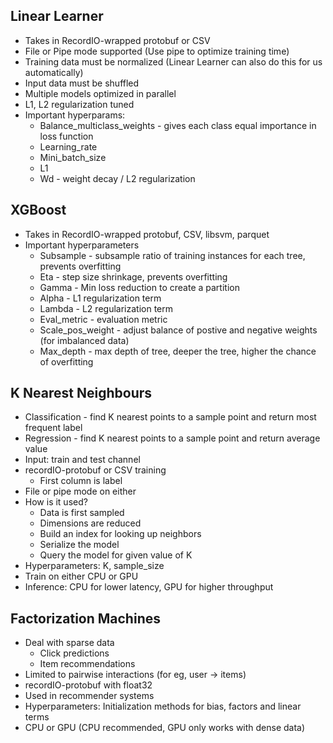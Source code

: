 ## Linear Learner
* Takes in RecordIO-wrapped protobuf or CSV
* File or Pipe mode supported (Use pipe to optimize training time)
* Training data must be normalized (Linear Learner can also do this for us automatically)
* Input data must be shuffled
* Multiple models optimized in parallel
* L1, L2 regularization tuned
* Important hyperparams:
	* Balance_multiclass_weights - gives each class equal importance in loss function
	* Learning_rate
	* Mini_batch_size
	* L1
	* Wd - weight decay / L2 regularization

## XGBoost
* Takes in RecordIO-wrapped protobuf, CSV, libsvm, parquet
* Important hyperparameters
	* Subsample - subsample ratio of training instances for each tree, prevents overfitting
	* Eta - step size shrinkage, prevents overfitting
    * Gamma - Min loss reduction to create a partition
	* Alpha - L1 regularization term
	* Lambda - L2 regularization term
	* Eval_metric - evaluation metric
	* Scale_pos_weight - adjust balance of postive and negative weights (for imbalanced data)
	* Max_depth - max depth of tree, deeper the tree, higher the chance of overfitting

## K Nearest Neighbours
* Classification - find K nearest points to a sample point and return most frequent label
* Regression -  find K nearest points to a sample point and return average value
* Input:  train and test channel
* recordIO-protobuf or CSV training
	* First column is label
* File or pipe mode on either
* How is it used?
	* Data is first sampled
	* Dimensions are reduced
	* Build an index for looking up neighbors
	* Serialize the model
	* Query the model for given value of K
*  Hyperparameters: K, sample_size
* Train on either CPU or GPU
* Inference: CPU for lower latency, GPU for higher throughput

## Factorization Machines 
*  Deal with sparse data
	* Click predictions
	* Item recommendations
* Limited to pairwise interactions (for eg, user -> items)
* recordIO-protobuf with float32
* Used in recommender systems
* Hyperparameters: Initialization methods for bias, factors and linear terms
* CPU or GPU (CPU recommended, GPU only works with dense data)
